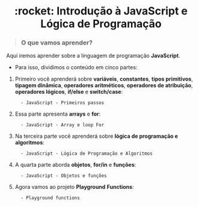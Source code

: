 <h1 align="center">:rocket: Introdução à JavaScript e Lógica de Programação</h1>


>### O que vamos aprender?

Aqui iremos aprender sobre a linguagem de programação **JavaScript**.

- Para isso, dividimos o conteúdo em cinco partes:

1. Primeiro você aprenderá sobre **variáveis**, **constantes**, **tipos primitivos**, **tipagem dinâmica**, **operadores aritméticos**, **operadores de atribuição**, **operadores lógicos**, **if/else** e **switch/case**:
   
         - JavaScript - Primeiros passos

2. Essa parte apresenta **arrays** e **for**:
      
         - JavaScript - Array e loop For

3. Na terceira parte você aprenderá sobre **lógica de programação e algoritmos**:
      
         - JavaScript - Lógica de Programação e Algoritmos

4. A quarta parte aborda **objetos**, **for/in** e **funções**:
     
         - JavaScript - Objetos e funções

5. Agora vamos ao projeto **Playground** **Functions**:
      
         - Playground functions
